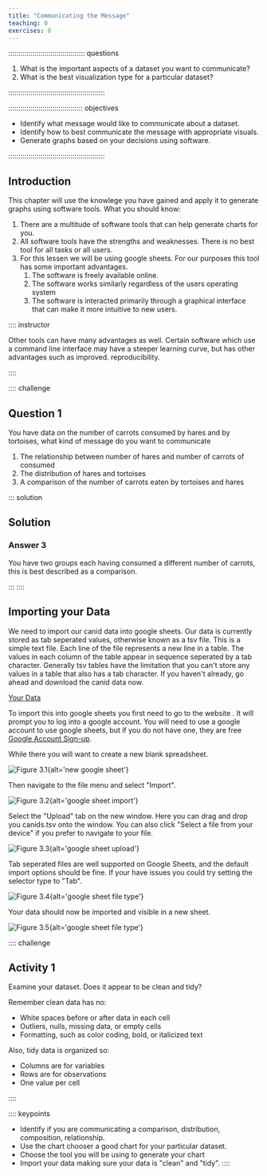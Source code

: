 ```yaml
---
title: "Communicating the Message"
teaching: 0
exercises: 0
---
```


:::::::::::::::::::::::::::::::::::::: questions 

1. What is the important aspects of a dataset you want to communicate?
2. What is the best visualization type for a particular dataset?

::::::::::::::::::::::::::::::::::::::::::::::::

::::::::::::::::::::::::::::::::::::: objectives

- Identify what message would like to communicate about a dataset.
- Identify how to best communicate the message with appropriate visuals.
- Generate graphs based on your decisions using software.

::::::::::::::::::::::::::::::::::::::::::::::::

## Introduction

This chapter will use the knowlege you have gained and apply it to generate graphs using software tools. What you should know:

1. There are a multitude of software tools that can help generate charts for you.
2. All software tools have the strengths and weaknesses. There is no best tool for all tasks or all users.
3. For this lessen we will be using google sheets. For our purposes this tool has some important advantages.
    1. The software is freely available online.
    2. The software works similarly regardless of the users operating system
    3. The software is interacted primarily through a graphical interface that can make it more intuitive to new users.

:::: instructor

Other tools can have many advantages as well. Certain software which use a command line interface may have a steeper learning curve, but has other advantages such as improved. reproducibility. 

::::

:::: challenge 

## Question 1
You have data on the number of carrots consumed by hares and by tortoises, what kind of message do you want to communicate

1. The relationship between number of hares and number of carrots of consumed
2. The distribution of hares and tortoises
3. A comparison of the number of carrots eaten by tortoises and hares

::: solution 

## Solution
### Answer 3
You have two groups each having consumed a different number of carrots, this is best described as a comparison.

:::
::::


## Importing your Data
We need to import our canid data into google sheets. Our data is currently stored as tab seperated values, otherwise known as a tsv file. This is a simple text file. Each line of the file represents a new line in a table. The values in each column of the table appear in sequence seperated by a tab character. Generally tsv tables have the limitation that you can't store any values in a table that also has a tab character. If you haven't already, go ahead and download the canid data now. 

[Your Data](data/canids.tsv)

To import this into google sheets you first need to go to the website [](https://docs.google.com/spreadsheets/). It will prompt you to log into a google account. You will need to use a google account to use google sheets, but if you do not have one, they are free [Google Account Sign-up](https://accounts.google.com/signup/v2/webcreateaccount?biz=false&flowName=GlifWebSignIn&flowEntry=SignUp&hl=en).

While there you will want to create a new blank spreadsheet.

![Figure 3.1](fig/03-new_google_sheet_circled.png){alt='new google sheet'}

Then navigate to the file menu and select "Import".

![Figure 3.2](fig/03-new_google_sheet_import.png){alt='google sheet import'}

Select the "Upload" tab on the new window. Here you can drag and drop you canids.tsv onto the window. You can also click "Select a file from your device" if you prefer to navigate to your file.

![Figure 3.3](fig/03-new_google_sheet_upload.png){alt='google sheet upload'}

Tab seperated files are well supported on Google Sheets, and the default import options should be fine. If your have issues you could try setting the selector type to "Tab".

![Figure 3.4](fig/03-new_google_sheet_file.png){alt='google sheet file type'}

Your data should now be imported and visible in a new sheet.

![Figure 3.5](fig/03-new_google_sheet_table.png){alt='google sheet file type'}

:::: challenge 

## Activity 1
Examine your dataset. Does it appear to be clean and tidy?

Remember clean data has no:
  - White spaces before or after data in each cell
  - Outliers, nulls, missing data, or empty cells
  - Formatting, such as color coding, bold, or italicized text

Also, tidy data is organized so:
  - Columns are for variables
  - Rows are for observations
  - One value per cell

::::


:::: keypoints 

- Identify if you are communicating a comparison, distribution, composition, relationship.
- Use the chart chooser a good chart for your particular dataset.
- Choose the tool you will be using to generate your chart
- Import your data making sure your data is "clean" and "tidy".
::::
